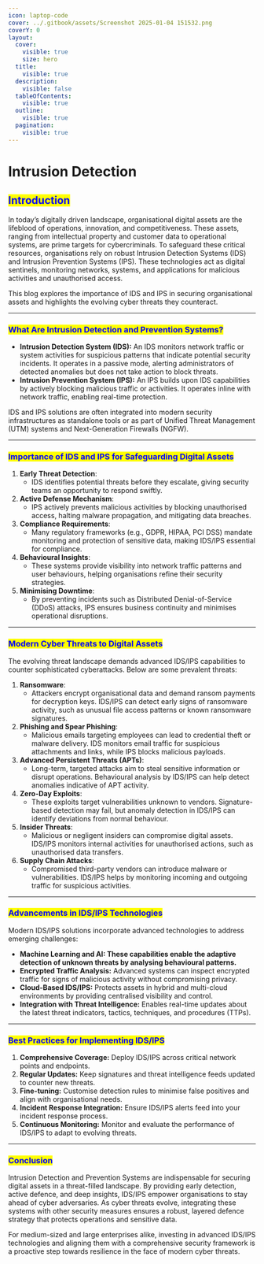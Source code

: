 ```yaml
---
icon: laptop-code
cover: ../.gitbook/assets/Screenshot 2025-01-04 151532.png
coverY: 0
layout:
  cover:
    visible: true
    size: hero
  title:
    visible: true
  description:
    visible: false
  tableOfContents:
    visible: true
  outline:
    visible: true
  pagination:
    visible: true
---
```


# Intrusion Detection

## <mark style="color:blue;">**Introduction**</mark>

In today’s digitally driven landscape, organisational digital assets are the lifeblood of operations, innovation, and competitiveness. These assets, ranging from intellectual property and customer data to operational systems, are prime targets for cybercriminals. To safeguard these critical resources, organisations rely on robust Intrusion Detection Systems (IDS) and Intrusion Prevention Systems (IPS). These technologies act as digital sentinels, monitoring networks, systems, and applications for malicious activities and unauthorised access.

This blog explores the importance of IDS and IPS in securing organisational assets and highlights the evolving cyber threats they counteract.

***

### <mark style="color:blue;">**What Are Intrusion Detection and Prevention Systems?**</mark>

* **Intrusion Detection System (IDS):** An IDS monitors network traffic or system activities for suspicious patterns that indicate potential security incidents. It operates in a passive mode, alerting administrators of detected anomalies but does not take action to block threats.
* **Intrusion Prevention System (IPS):** An IPS builds upon IDS capabilities by actively blocking malicious traffic or activities. It operates inline with network traffic, enabling real-time protection.

IDS and IPS solutions are often integrated into modern security infrastructures as standalone tools or as part of Unified Threat Management (UTM) systems and Next-Generation Firewalls (NGFW).

***

### <mark style="color:blue;">**Importance of IDS and IPS for Safeguarding Digital Assets**</mark>

1. **Early Threat Detection**:
   * IDS identifies potential threats before they escalate, giving security teams an opportunity to respond swiftly.
2. **Active Defense Mechanism**:
   * IPS actively prevents malicious activities by blocking unauthorised access, halting malware propagation, and mitigating data breaches.
3. **Compliance Requirements**:
   * Many regulatory frameworks (e.g., GDPR, HIPAA, PCI DSS) mandate monitoring and protection of sensitive data, making IDS/IPS essential for compliance.
4. **Behavioural Insights**:
   * These systems provide visibility into network traffic patterns and user behaviours, helping organisations refine their security strategies.
5. **Minimising Downtime**:
   * By preventing incidents such as Distributed Denial-of-Service (DDoS) attacks, IPS ensures business continuity and minimises operational disruptions.

***

### <mark style="color:blue;">**Modern Cyber Threats to Digital Assets**</mark>

The evolving threat landscape demands advanced IDS/IPS capabilities to counter sophisticated cyberattacks. Below are some prevalent threats:

1. **Ransomware**:
   * Attackers encrypt organisational data and demand ransom payments for decryption keys. IDS/IPS can detect early signs of ransomware activity, such as unusual file access patterns or known ransomware signatures.
2. **Phishing and Spear Phishing**:
   * Malicious emails targeting employees can lead to credential theft or malware delivery. IDS monitors email traffic for suspicious attachments and links, while IPS blocks malicious payloads.
3. **Advanced Persistent Threats (APTs)**:
   * Long-term, targeted attacks aim to steal sensitive information or disrupt operations. Behavioural analysis by IDS/IPS can help detect anomalies indicative of APT activity.
4. **Zero-Day Exploits**:
   * These exploits target vulnerabilities unknown to vendors. Signature-based detection may fail, but anomaly detection in IDS/IPS can identify deviations from normal behaviour.
5. **Insider Threats**:
   * Malicious or negligent insiders can compromise digital assets. IDS/IPS monitors internal activities for unauthorised actions, such as unauthorised data transfers.
6. **Supply Chain Attacks**:
   * Compromised third-party vendors can introduce malware or vulnerabilities. IDS/IPS helps by monitoring incoming and outgoing traffic for suspicious activities.

***

### <mark style="color:blue;">**Advancements in IDS/IPS Technologies**</mark>

Modern IDS/IPS solutions incorporate advanced technologies to address emerging challenges:

* **Machine Learning and AI: These capabilities enable the adaptive detection of unknown threats by analysing behavioural patterns.**
* **Encrypted Traffic Analysis:** Advanced systems can inspect encrypted traffic for signs of malicious activity without compromising privacy.
* **Cloud-Based IDS/IPS:** Protects assets in hybrid and multi-cloud environments by providing centralised visibility and control.
* **Integration with Threat Intelligence:** Enables real-time updates about the latest threat indicators, tactics, techniques, and procedures (TTPs).

***

### <mark style="color:blue;">**Best Practices for Implementing IDS/IPS**</mark>

1. **Comprehensive Coverage:** Deploy IDS/IPS across critical network points and endpoints.
2. **Regular Updates:** Keep signatures and threat intelligence feeds updated to counter new threats.
3. **Fine-tuning:** Customise detection rules to minimise false positives and align with organisational needs.
4. **Incident Response Integration:** Ensure IDS/IPS alerts feed into your incident response process.
5. **Continuous Monitoring:** Monitor and evaluate the performance of IDS/IPS to adapt to evolving threats.

***

### <mark style="color:blue;">**Conclusion**</mark>

Intrusion Detection and Prevention Systems are indispensable for securing digital assets in a threat-filled landscape. By providing early detection, active defence, and deep insights, IDS/IPS empower organisations to stay ahead of cyber adversaries. As cyber threats evolve, integrating these systems with other security measures ensures a robust, layered defence strategy that protects operations and sensitive data.

For medium-sized and large enterprises alike, investing in advanced IDS/IPS technologies and aligning them with a comprehensive security framework is a proactive step towards resilience in the face of modern cyber threats.
